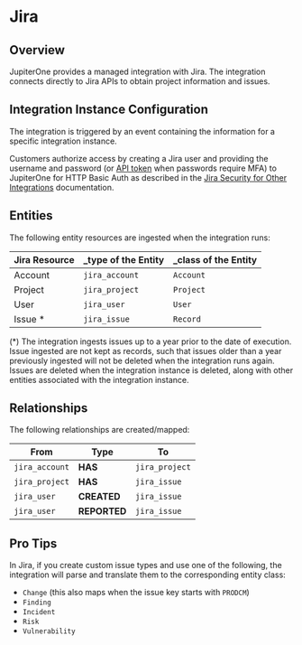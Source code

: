 # Jira

## Overview

JupiterOne provides a managed integration with Jira. The integration connects
directly to Jira APIs to obtain project information and issues.

## Integration Instance Configuration

The integration is triggered by an event containing the information for a
specific integration instance.

Customers authorize access by creating a Jira user and providing the username
and password (or [API token][2] when passwords require MFA) to JupiterOne for
HTTP Basic Auth as described in the [Jira Security for Other Integrations][1]
documentation.

## Entities

The following entity resources are ingested when the integration runs:

| Jira Resource | \_type of the Entity | \_class of the Entity |
| ------------- | -------------------- | --------------------- |
| Account       | `jira_account`       | `Account`             |
| Project       | `jira_project`       | `Project`             |
| User          | `jira_user`          | `User`                |
| Issue \*      | `jira_issue`         | `Record`              |

(\*) The integration ingests issues up to a year prior to the date of execution.
Issue ingested are not kept as records, such that issues older than a year
previously ingested will not be deleted when the integration runs again. Issues
are deleted when the integration instance is deleted, along with other entities
associated with the integration instance.

## Relationships

The following relationships are created/mapped:

| From           | Type         | To             |
| -------------- | ------------ | -------------- |
| `jira_account` | **HAS**      | `jira_project` |
| `jira_project` | **HAS**      | `jira_issue`   |
| `jira_user`    | **CREATED**  | `jira_issue`   |
| `jira_user`    | **REPORTED** | `jira_issue`   |

[1]:
  https://developer.atlassian.com/cloud/jira/platform/security-for-other-integrations/
[2]: https://confluence.atlassian.com/cloud/api-tokens-938839638.html

## Pro Tips

In Jira, if you create custom issue types and use one of the following, the
integration will parse and translate them to the corresponding entity class:

- `Change` (this also maps when the issue key starts with `PRODCM`)
- `Finding`
- `Incident`
- `Risk`
- `Vulnerability`
